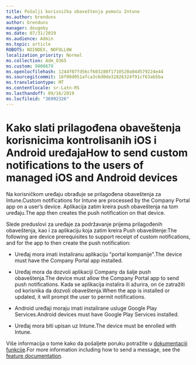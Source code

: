 ```yaml
---
title: Pošalji korisnička obaveštenja pomoću Intune
ms.author: brenduns
author: brenduns
manager: dougeby
ms.date: 07/31/2019
ms.audience: Admin
ms.topic: article
ROBOTS: NOINDEX, NOFOLLOW
localization_priority: Normal
ms.collection: Adm_O365
ms.custom: 9000679
ms.openlocfilehash: 1244f07fd56cf603280f1710520a04d579224e44
ms.sourcegitcommit: 16f08d051afca3c6d0de32826324f91cf63ab5ba
ms.translationtype: MT
ms.contentlocale: sr-Latn-RS
ms.lasthandoff: 09/16/2019
ms.locfileid: "36992326"
---
```

# <a name="how-to-send-custom-notifications-to-the-users-of-managed-ios-and-android-devices"></a><span data-ttu-id="d2887-102">Kako slati prilagođena obaveštenja korisnicima kontrolisanih iOS i Android uređaja</span><span class="sxs-lookup"><span data-stu-id="d2887-102">How to send custom notifications to the users of managed iOS and Android devices</span></span>

<span data-ttu-id="d2887-103">Na korisničkom uređaju obrađuje se prilagođena obaveštenja za Intune.</span><span class="sxs-lookup"><span data-stu-id="d2887-103">Custom notifications for Intune are processed by the Company Portal app on a user’s device.</span></span> <span data-ttu-id="d2887-104">Aplikacija zatim kreira push obaveštenja na tom uređaju.</span><span class="sxs-lookup"><span data-stu-id="d2887-104">The app then creates the push notification on that device.</span></span>

<span data-ttu-id="d2887-105">Slede preduslovi za uređaje za podržavanje prijema prilagođenih obaveštenja, kao i za aplikaciju koja zatim kreira Push obaveštenje:</span><span class="sxs-lookup"><span data-stu-id="d2887-105">The following are device prerequisites to support receipt of custom notifications, and for the app to then create the push notification:</span></span>

- <span data-ttu-id="d2887-106">Uređaj mora imati instaliranu aplikaciju "portal kompanije".</span><span class="sxs-lookup"><span data-stu-id="d2887-106">The device must have the Company Portal app installed.</span></span>  

- <span data-ttu-id="d2887-107">Uređaj mora da dozvoli aplikaciji Company da šalje push obaveštenja.</span><span class="sxs-lookup"><span data-stu-id="d2887-107">The device must allow the Company Portal app to send push notifications.</span></span> <span data-ttu-id="d2887-108">Kada se aplikacija instalira ili ažurira, on će zatražiti od korisnika da dozvoli obaveštenja.</span><span class="sxs-lookup"><span data-stu-id="d2887-108">When the app is installed or updated, it will prompt the user to permit notifications.</span></span>

- <span data-ttu-id="d2887-109">Android uređaji moraju imati instalirane usluge Google Play Services.</span><span class="sxs-lookup"><span data-stu-id="d2887-109">Android devices must have Google Play Services installed.</span></span>

- <span data-ttu-id="d2887-110">Uređaj mora biti upisan uz Intune.</span><span class="sxs-lookup"><span data-stu-id="d2887-110">The device must be enrolled with Intune.</span></span>

<span data-ttu-id="d2887-111">Više informacija o tome kako da pošaljete poruku potražite u [dokumentaciji funkcije](https://docs.microsoft.com/intune/custom-notifications).</span><span class="sxs-lookup"><span data-stu-id="d2887-111">For more information including how to send a message, see the [feature documentation](https://docs.microsoft.com/intune/custom-notifications).</span></span>
